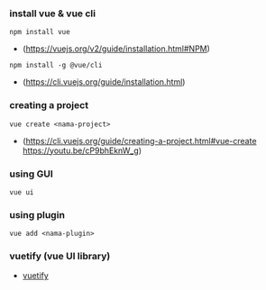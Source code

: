 ### install vue & vue  cli
```
npm install vue
```
- (https://vuejs.org/v2/guide/installation.html#NPM)
```
npm install -g @vue/cli
```
- (https://cli.vuejs.org/guide/installation.html)

### creating a project
```
vue create <nama-project>
```
- (https://cli.vuejs.org/guide/creating-a-project.html#vue-create
https://youtu.be/cP9bhEknW_g)

### using GUI
```
vue ui
```

### using plugin
```
vue add <nama-plugin>
```

### vuetify (vue UI library)
- [vuetify](https://vuetifyjs.com/en/)